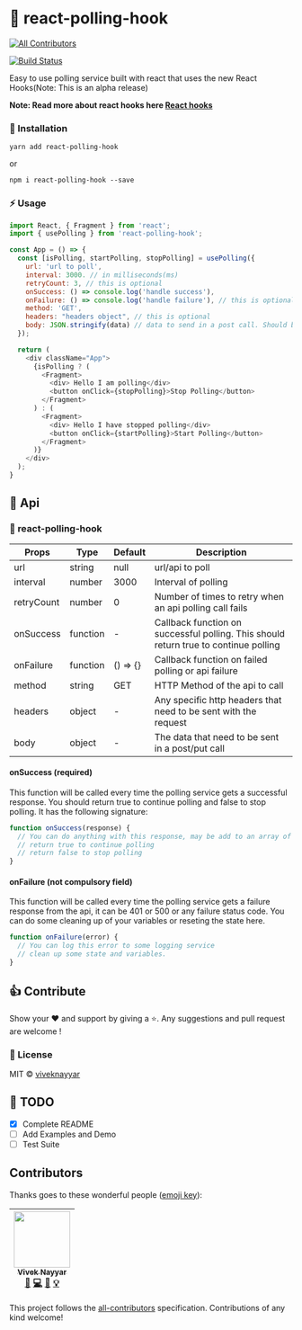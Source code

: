 # 🔔 react-polling-hook
[![All Contributors](https://img.shields.io/badge/all_contributors-1-orange.svg?style=flat-square)](#contributors)


[![Build Status](https://travis-ci.com/vivek12345/react-polling-hook.svg)](https://travis-ci.com/vivek12345/react-polling-hook)

Easy to use polling service built with react that uses the new React Hooks(Note: This is an alpha release)

**Note: Read more about react hooks here  [React hooks](https://reactjs.org/docs/hooks-intro.html)**

### 🚚 Installation

```
yarn add react-polling-hook
```

or

```
npm i react-polling-hook --save
```

### ⚡️ Usage

```javascript
import React, { Fragment } from 'react';
import { usePolling } from 'react-polling-hook';

const App = () => {
  const [isPolling, startPolling, stopPolling] = usePolling({
    url: 'url to poll',
    interval: 3000. // in milliseconds(ms)
    retryCount: 3, // this is optional
    onSuccess: () => console.log('handle success'),
    onFailure: () => console.log('handle failure'), // this is optional
    method: 'GET',
    headers: "headers object", // this is optional
    body: JSON.stringify(data) // data to send in a post call. Should be stringified always
  });

  return (
    <div className="App">
      {isPolling ? (
        <Fragment>
          <div> Hello I am polling</div>
          <button onClick={stopPolling}>Stop Polling</button>
        </Fragment>
      ) : (
        <Fragment>
          <div> Hello I have stopped polling</div>
          <button onClick={startPolling}>Start Polling</button>
        </Fragment>
      )}
    </div>
  );
}
```

## 📒 Api

### 🔔 react-polling-hook

| Props                   | Type                   | Default   | Description                                                                                         |
|-------------------------|------------------------|-----------|-----------------------------------------------------------------------------------------------------|
| url                     | string                 | null      | url/api to poll                                                                                     |
| interval                | number                 | 3000      | Interval of polling                                                                                 |
| retryCount              | number                 | 0         | Number of times to retry when an api polling call fails                                             |
| onSuccess               | function               | -         | Callback function on successful polling. This should return true to continue polling                |
| onFailure               | function               | () => {}  | Callback function on failed polling or api failure                                                  |
| method                  | string                 | GET       | HTTP Method of the api to call                                                                      |
| headers                 | object                 | -         | Any specific http headers that need to be sent with the request                                     |
| body                    | object                 | -         | The data that need to be sent in a post/put call

#### onSuccess (required)

This function will be called every time the polling service gets a successful response.
You should return true to continue polling and false to stop polling. It has the following signature:

```javascript
function onSuccess(response) {
  // You can do anything with this response, may be add to an array of some state of your react component
  // return true to continue polling
  // return false to stop polling
}
```

#### onFailure (not compulsory field)

This function will be called every time the polling service gets a failure response from the api, it can be 401 or 500 or any failure status code.
You can do some cleaning up of your variables or reseting the state here.

```javascript
function onFailure(error) {
  // You can log this error to some logging service
  // clean up some state and variables.
}
```

## 👍 Contribute

Show your ❤️ and support by giving a ⭐. Any suggestions and pull request are welcome !

### 📝 License

MIT © [viveknayyar](https://github.com/vivek12345)

## 👷 TODO

- [x] Complete README
- [ ] Add Examples and Demo
- [ ] Test Suite

## Contributors

Thanks goes to these wonderful people ([emoji key](https://github.com/kentcdodds/all-contributors#emoji-key)):

<!-- ALL-CONTRIBUTORS-LIST:START - Do not remove or modify this section -->
<!-- prettier-ignore -->
| [<img src="https://avatars3.githubusercontent.com/u/4931048?v=4" width="100px;"/><br /><sub><b>Vivek Nayyar</b></sub>](https://www.viveknayyar.in/)<br />[📖](https://github.com/vivek12345/react-polling-hook/commits?author=vivek12345 "Documentation") [💻](https://github.com/vivek12345/react-polling-hook/commits?author=vivek12345 "Code") [🎨](#design-vivek12345 "Design") [💡](#example-vivek12345 "Examples") |
| :---: |
<!-- ALL-CONTRIBUTORS-LIST:END -->

This project follows the [all-contributors](https://github.com/kentcdodds/all-contributors) specification. Contributions of any kind welcome!
